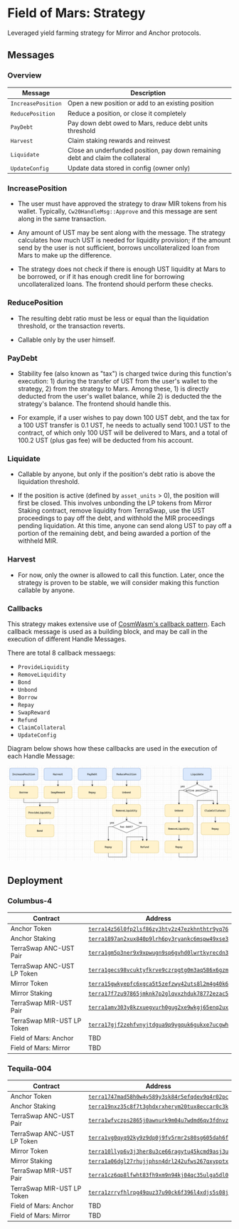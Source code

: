 # Field of Mars: Strategy

Leveraged yield farming strategy for Mirror and Anchor protocols.

## Messages

### Overview

| Message            | Description                                                                     |
| ------------------ | ------------------------------------------------------------------------------- |
| `IncreasePosition` | Open a new position or add to an existing position                              |
| `ReducePosition`   | Reduce a position, or close it completely                                       |
| `PayDebt`          | Pay down debt owed to Mars, reduce debt units threshold                         |
| `Harvest`          | Claim staking rewards and reinvest                                              |
| `Liquidate`        | Close an underfunded position, pay down remaining debt and claim the collateral |
| `UpdateConfig`     | Update data stored in config (owner only)                                       |

### IncreasePosition

- The user must have approved the strategy to draw MIR tokens from his wallet. Typically, `Cw20HandleMsg::Approve` and this message are sent along in the same transaction.

- Any amount of UST may be sent along with the message. The strategy calculates how much UST is needed for liquidity provision; if the amount send by the user is not sufficient, borrows uncollateralized loan from Mars to make up the difference.

- The strategy does not check if there is enough UST liquidity at Mars to be borrowed, or if it has enough credit line for borrowing uncollateralized loans. The frontend should perform these checks.

### ReducePosition

- The resulting debt ratio must be less or equal than the liquidation threshold, or the transaction reverts.

- Callable only by the user himself.

### PayDebt

- Stability fee (also known as "tax") is charged twice during this function's execution: 1) during the transfer of UST from the user's wallet to the strategy, 2) from the strategy to Mars. Among these, 1) is directly deducted from the user's wallet balance, while 2) is deducted the the strategy's balance. The frontend should handle this.

- For example, if a user wishes to pay down 100 UST debt, and the tax for a 100 UST transfer is 0.1 UST, he needs to actually send 100.1 UST to the contract, of which only 100 UST will be delivered to Mars, and a total of 100.2 UST (plus gas fee) will be deducted from his account.

### Liquidate

- Callable by anyone, but only if the position's debt ratio is above the liquidation threshold.

- If the position is active (defined by `asset_units` > 0), the position will first be closed. This involves unbonding the LP tokens from Mirror Staking contract, remove liquidity from TerraSwap, use the UST proceedings to pay off the debt, and withhold the MIR proceedings pending liquidation. At this time, anyone can send along UST to pay off a portion of the remaining debt, and being awarded a portion of the withheld MIR.

### Harvest

- For now, only the owner is allowed to call this function. Later, once the strategy is proven to be stable, we will consider making this function callable by anyone.

### Callbacks

This strategy makes extensive use of [CosmWasm's callback pattern](https://github.com/CosmWasm/cosmwasm-plus/blob/main/PATTERNS.md#callbacks). Each callback message is used as a building block, and may be call in the execution of different Handle Messages.

There are total 8 callback messaegs:

- `ProvideLiquidity`
- `RemoveLiquidity`
- `Bond`
- `Unbond`
- `Borrow`
- `Repay`
- `SwapReward`
- `Refund`
- `ClaimCollateral`
- `UpdateConfig`

Diagram below shows how these callbacks are used in the execution of each Handle Message:

![](callbacks.png)

## Deployment

### Columbus-4

| Contract                   | Address                                                                                                                                      |
| -------------------------- | -------------------------------------------------------------------------------------------------------------------------------------------- |
| Anchor Token               | [`terra14z56l0fp2lsf86zy3hty2z47ezkhnthtr9yq76`](https://finder.terra.money/columbus-4/address/terra14z56l0fp2lsf86zy3hty2z47ezkhnthtr9yq76) |
| Anchor Staking             | [`terra1897an2xux840p9lrh6py3ryankc6mspw49xse3`](https://finder.terra.money/columbus-4/address/terra1897an2xux840p9lrh6py3ryankc6mspw49xse3) |
| TerraSwap ANC-UST Pair     | [`terra1gm5p3ner9x9xpwugn9sp6gvhd0lwrtkyrecdn3`](https://finder.terra.money/columbus-4/address/terra1gm5p3ner9x9xpwugn9sp6gvhd0lwrtkyrecdn3) |
| TerraSwap ANC-UST LP Token | [`terra1gecs98vcuktyfkrve9czrpgtg0m3aq586x6gzm`](https://finder.terra.money/columbus-4/address/terra1gecs98vcuktyfkrve9czrpgtg0m3aq586x6gzm) |
| Mirror Token               | [`terra15gwkyepfc6xgca5t5zefzwy42uts8l2m4g40k6`](https://finder.terra.money/columbus-4/address/terra15gwkyepfc6xgca5t5zefzwy42uts8l2m4g40k6) |
| Mirror Staking             | [`terra17f7zu97865jmknk7p2glqvxzhduk78772ezac5`](https://finder.terra.money/columbus-4/address/terra17f7zu97865jmknk7p2glqvxzhduk78772ezac5) |
| TerraSwap MIR-UST Pair     | [`terra1amv303y8kzxuegvurh0gug2xe9wkgj65enq2ux`](https://finder.terra.money/columbus-4/address/terra1amv303y8kzxuegvurh0gug2xe9wkgj65enq2ux) |
| TerraSwap MIR-UST LP Token | [`terra17gjf2zehfvnyjtdgua9p9ygquk6gukxe7ucgwh`](https://finder.terra.money/columbus-4/address/terra17gjf2zehfvnyjtdgua9p9ygquk6gukxe7ucgwh) |
| Field of Mars: Anchor      | TBD                                                                                                                                          |
| Field of Mars: Mirror      | TBD                                                                                                                                          |

### Tequila-004

| Contract                   | Address                                                                                                                                      |
| -------------------------- | -------------------------------------------------------------------------------------------------------------------------------------------- |
| Anchor Token               | [`terra1747mad58h0w4y589y3sk84r5efqdev9q4r02pc`](https://finder.terra.money/columbus-4/address/terra1747mad58h0w4y589y3sk84r5efqdev9q4r02pc) |
| Anchor Staking             | [`terra19nxz35c8f7t3ghdxrxherym20tux8eccar0c3k`](https://finder.terra.money/columbus-4/address/terra19nxz35c8f7t3ghdxrxherym20tux8eccar0c3k) |
| TerraSwap ANC-UST Pair     | [`terra1wfvczps2865j0awnurk9m04u7wdmd6qv3fdnvz`](https://finder.terra.money/columbus-4/address/terra1wfvczps2865j0awnurk9m04u7wdmd6qv3fdnvz) |
| TerraSwap ANC-UST LP Token | [`terra1vg0qyq92ky9z9dp0j9fv5rmr2s80sg605dah6f`](https://finder.terra.money/columbus-4/address/terra1vg0qyq92ky9z9dp0j9fv5rmr2s80sg605dah6f) |
| Mirror Token               | [`terra10llyp6v3j3her8u3ce66ragytu45kcmd9asj3u`](https://finder.terra.money/columbus-4/address/terra10llyp6v3j3her8u3ce66ragytu45kcmd9asj3u) |
| Mirror Staking             | [`terra1a06dgl27rhujjphsn4drl242ufws267qxypptx`](https://finder.terra.money/columbus-4/address/terra1a06dgl27rhujjphsn4drl242ufws267qxypptx) |
| TerraSwap MIR-UST Pair     | [`terra1cz6qp8lfwht83fh9xm9n94kj04qc35ulga5dl0`](https://finder.terra.money/columbus-4/address/terra1cz6qp8lfwht83fh9xm9n94kj04qc35ulga5dl0) |
| TerraSwap MIR-UST LP Token | [`terra1zrryfhlrpg49quz37u90ck6f396l4xdjs5s08j`](https://finder.terra.money/columbus-4/address/terra1zrryfhlrpg49quz37u90ck6f396l4xdjs5s08j) |
| Field of Mars: Anchor      | TBD                                                                                                                                          |
| Field of Mars: Mirror      | TBD                                                                                                                                          |
